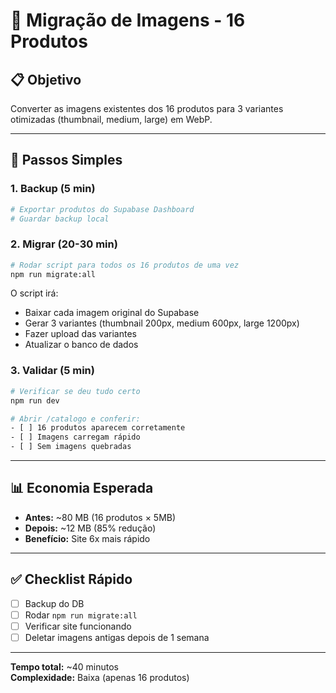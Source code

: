 # 🔄 Migração de Imagens - 16 Produtos

## 📋 Objetivo
Converter as imagens existentes dos 16 produtos para 3 variantes otimizadas (thumbnail, medium, large) em WebP.

---

## 🚀 Passos Simples

### 1. Backup (5 min)
```bash
# Exportar produtos do Supabase Dashboard
# Guardar backup local
```

### 2. Migrar (20-30 min)
```bash
# Rodar script para todos os 16 produtos de uma vez
npm run migrate:all
```

O script irá:
- Baixar cada imagem original do Supabase
- Gerar 3 variantes (thumbnail 200px, medium 600px, large 1200px)
- Fazer upload das variantes
- Atualizar o banco de dados

### 3. Validar (5 min)
```bash
# Verificar se deu tudo certo
npm run dev

# Abrir /catalogo e conferir:
- [ ] 16 produtos aparecem corretamente
- [ ] Imagens carregam rápido
- [ ] Sem imagens quebradas
```

---

## 📊 Economia Esperada
- **Antes:** ~80 MB (16 produtos × 5MB)
- **Depois:** ~12 MB (85% redução)
- **Benefício:** Site 6x mais rápido

---

## ✅ Checklist Rápido
- [ ] Backup do DB
- [ ] Rodar `npm run migrate:all`
- [ ] Verificar site funcionando
- [ ] Deletar imagens antigas depois de 1 semana

---

**Tempo total:** ~40 minutos  
**Complexidade:** Baixa (apenas 16 produtos)
